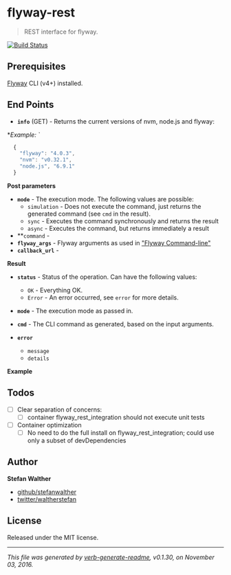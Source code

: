 # flyway-rest

> REST interface for flyway.

[![Build Status](https://travis-ci.com/stefanwalther/flyway-rest.svg?token=TZqzixzw8fNEmLqzKqhL&branch=master)](https://travis-ci.com/stefanwalther/flyway-rest)

## Prerequisites

[Flyway](https://flywaydb.org/documentation/commandline/) CLI (v4+) installed.

## End Points

<!-- see https://github.com/pando85/cherrymusic/blob/devel-django/docs/api/v1/index.md -->

* **`info`** (GET) - Returns the current versions of nvm, node.js and flyway:

*_Example: `_

```js
  {
    "flyway": "4.0.3",
    "nvm": "v0.32.1",
    "node.js", "6.9.1"
  }
```

**Post parameters**

* **`mode`** - The execution mode. The following values are possible:
  - `simulation` - Does not execute the command, just returns the generated command (see `cmd` in the result).
  - `sync` - Executes the command synchronously and returns the result
  - `async` - Executes the command, but returns immediately a result
* **`command` -
* **`flyway_args`** - Flyway arguments as used in ["Flyway Command-line"](https://flywaydb.org/documentation/commandline/)
* **`callback_url`** -

**Result**

* **`status`** - Status of the operation. Can have the following values:
  - `OK` - Everything OK.
  - `Error` - An error occurred, see `error` for more details.
* **`mode`** - The execution mode as passed in.
* **`cmd`** - The CLI command as generated, based on the input arguments.
* **`error`**

  - `message`
  - `details`

**Example**

## Todos

* [ ] Clear separation of concerns:
  - [ ] container flyway_rest_integration should not execute unit tests
* [ ] Container optimization
  - [ ] No need to do the full install on flyway_rest_integration; could use only a subset of devDependencies

## Author

**Stefan Walther**

* [github/stefanwalther](https://github.com/stefanwalther)
* [twitter/waltherstefan](http://twitter.com/waltherstefan)

## License

Released under the MIT license.

***

_This file was generated by [verb-generate-readme](https://github.com/verbose/verb-generate-readme), v0.1.30, on November 03, 2016._